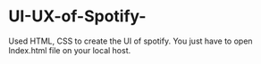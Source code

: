 # UI-UX-of-Spotify-
Used HTML, CSS to create the UI of spotify. 
You just have to open Index.html file on your local host.
